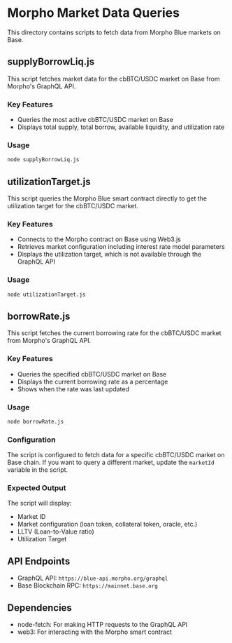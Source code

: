 # Morpho Market Data Queries

This directory contains scripts to fetch data from Morpho Blue markets on Base.

## supplyBorrowLiq.js

This script fetches market data for the cbBTC/USDC market on Base from Morpho's GraphQL API.

### Key Features
- Queries the most active cbBTC/USDC market on Base
- Displays total supply, total borrow, available liquidity, and utilization rate

### Usage

```bash
node supplyBorrowLiq.js
```

## utilizationTarget.js

This script queries the Morpho Blue smart contract directly to get the utilization target for the cbBTC/USDC market.

### Key Features
- Connects to the Morpho contract on Base using Web3.js
- Retrieves market configuration including interest rate model parameters
- Displays the utilization target, which is not available through the GraphQL API

### Usage

```bash
node utilizationTarget.js
```

## borrowRate.js

This script fetches the current borrowing rate for the cbBTC/USDC market from Morpho's GraphQL API.

### Key Features
- Queries the specified cbBTC/USDC market on Base
- Displays the current borrowing rate as a percentage
- Shows when the rate was last updated

### Usage

```bash
node borrowRate.js
```

### Configuration

The script is configured to fetch data for a specific cbBTC/USDC market on Base chain. If you want to query a different market, update the `marketId` variable in the script.

### Expected Output

The script will display:
- Market ID
- Market configuration (loan token, collateral token, oracle, etc.)
- LLTV (Loan-to-Value ratio)
- Utilization Target

## API Endpoints

- GraphQL API: `https://blue-api.morpho.org/graphql`
- Base Blockchain RPC: `https://mainnet.base.org`

## Dependencies

- node-fetch: For making HTTP requests to the GraphQL API
- web3: For interacting with the Morpho smart contract 
